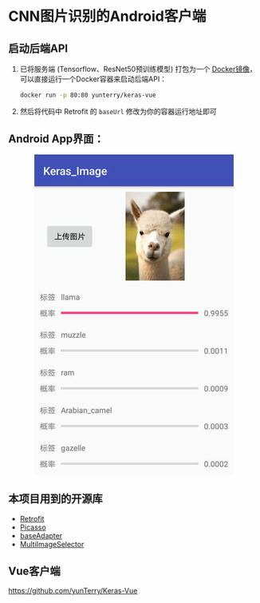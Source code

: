 
# CNN图片识别的Android客户端 

## 启动后端API

1. 已将服务端 (Tensorflow、ResNet50预训练模型) 打包为一个 [Docker镜像](https://hub.docker.com/r/yunterry/keras-vue)，可以直接运行一个Docker容器来启动后端API：

    ```sh
    docker run -p 80:80 yunterry/keras-vue
    ```

1. 然后将代码中 Retrofit 的 `baseUrl` 修改为你的容器运行地址即可

## Android App界面：

<div align=center><img src="image/1.jpg"></div>

## 本项目用到的开源库

  * [Retrofit](https://github.com/square/retrofit)
  * [Picasso](https://github.com/square/picasso)
  * [baseAdapter](https://github.com/hongyangAndroid/baseAdapter)
  * [MultiImageSelector](https://github.com/lovetuzitong/MultiImageSelector)

## Vue客户端

https://github.com/yunTerry/Keras-Vue
